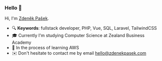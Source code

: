 ### Hello 👋

Hi, I'm [Zdeněk Pašek](https://zdenekpasek.com).

- 🔍 **Keywords**: fullstack developer, PHP, Vue, SQL, Laravel, TailwindCSS
- 🎓 Currently I'm studying Computer Science at Zealand Business Academy
- 🌱 In the process of learning AWS
- ✉️ Don't hesitate to contact me by email hello@zdenekpasek.com
